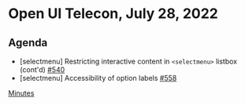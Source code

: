# Open UI Telecon, July 28, 2022

## Agenda

- [selectmenu] Restricting interactive content in `<selectmenu>` listbox (cont'd) [#540](https://github.com/openui/open-ui/issues/540)
- [selectmenu] Accessibility of option labels [#558](https://github.com/openui/open-ui/issues/558)

[Minutes](https://www.w3.org/2022/07/28-openui-minutes.html)
